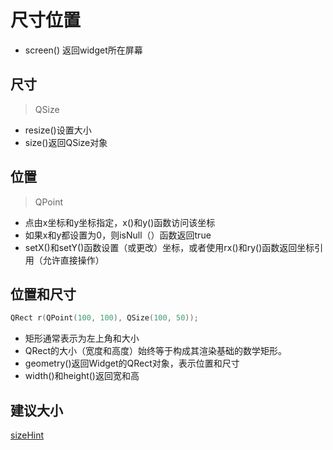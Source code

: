 # 尺寸位置

- screen() 返回widget所在屏幕

## 尺寸

> QSize

- resize()设置大小
- size()返回QSize对象

## 位置

> QPoint

- 点由x坐标和y坐标指定，x()和y()函数访问该坐标
- 如果x和y都设置为0，则isNull（）函数返回true
- setX()和setY()函数设置（或更改）坐标，或者使用rx()和ry()函数返回坐标引用（允许直接操作）

## 位置和尺寸

```c++
QRect r(QPoint(100, 100), QSize(100, 50));
```

- 矩形通常表示为左上角和大小
- QRect的大小（宽度和高度）始终等于构成其渲染基础的数学矩形。
- geometry()返回Widget的QRect对象，表示位置和尺寸
- width()和height()返回宽和高

## 建议大小

[sizeHint](Qt_GUI_Widget_Size_SizeHint.md)